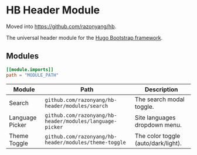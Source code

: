 # HB Header Module

Moved into https://github.com/razonyang/hb.

The universal header module for the [Hugo Bootstrap framework](https://github.com/razonyang/hb).

## Modules

```toml
[[module.imports]]
path = "MODULE_PATH"
```

| Module | Path | Description
|---|---|---
| Search | `github.com/razonyang/hb-header/modules/search` | The search modal toggle.
| Language Picker | `github.com/razonyang/hb-header/modules/language-picker` | Site languages dropdown menu.
| Theme Toggle | `github.com/razonyang/hb-header/modules/theme-toggle` | The color toggle (auto/dark/light).
